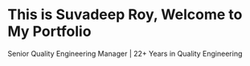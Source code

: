 <!DOCTYPE html>
<html>
<body>
    <h1>This is Suvadeep Roy, Welcome to My Portfolio</h1>
    <p>Senior Quality Engineering Manager | 22+ Years in Quality Engineering</p>
</body>
</html>
